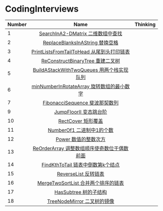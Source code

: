 # CodingInterviews

| Number | Name | Thinking |
| ------------- |:-------------:| :-----:| 
| 1 | [SearchInA2-DMatrix 二维数组中查找](https://github.com/kaisa911/CodingInterviews/blob/master/solution/1-SearchInA2-DMatrix.js) | 
| 2 | [ReplaceBlanksInAString 替换空格](https://github.com/kaisa911/CodingInterviews/blob/master/solution/2-ReplaceBlanksInAString.js) | 
| 3 | [PrintListsFromTailToHead 从尾到头打印链表](https://github.com/kaisa911/CodingInterviews/blob/master/solution/3-PrintListsFromTailToHead.js) |   
| 4 | [ReConstructBinaryTree 重建二叉树](https://github.com/kaisa911/CodingInterviews/blob/master/solution/4-ReConstructBinaryTree.js) |   
| 5 | [BuildAStackWithTwoQueues 用两个栈实现队列](https://github.com/kaisa911/CodingInterviews/blob/master/solution/5-BuildAStackWithTwoQueues.js) | 
| 6 | [minNumberInRotateArray 旋转数组的最小数字](https://github.com/kaisa911/CodingInterviews/blob/master/solution/6-MinimumNumberOfRotateArray.js) | 
| 7 | [FibonacciSequence 斐波那契数列](https://github.com/kaisa911/CodingInterviews/blob/master/solution/7-FibonacciSequence.js) || 8 | [JumpFloor 跳台阶](https://github.com/kaisa911/CodingInterviews/blob/master/solution/8-JumpFloor.js) | 
| 9 | [JumpFloorII 变态跳台阶](https://github.com/kaisa911/CodingInterviews/blob/master/solution/9-JumpFloorII.js) | 
| 10 | [RectCover 矩形覆盖](https://github.com/kaisa911/CodingInterviews/blob/master/solution/10-RectCover.js) | 
| 11 | [NumberOf1 二进制中1的个数](https://github.com/kaisa911/CodingInterviews/blob/master/solution/11-NumberOf1.js) | 
| 12 | [Power 数值的整数次方](https://github.com/kaisa911/CodingInterviews/blob/master/solution/12-Power.js) | 
| 13 | [ReOrderArray 调整数组顺序使奇数位于偶数前面](https://github.com/kaisa911/CodingInterviews/blob/master/solution/13-ReOrderArray.js) | 
| 14 | [FindKthToTail 链表中倒数第k个结点](https://github.com/kaisa911/CodingInterviews/blob/master/solution/14-FindKthToTail.js) | 
| 15 | [ReverseList 反转链表](https://github.com/kaisa911/CodingInterviews/blob/master/solution/15-ReverseList.js) | 
| 16 | [MergeTwoSortList 合并两个排序的链表](https://github.com/kaisa911/CodingInterviews/blob/master/solution/16-MergeTwoSortList.js) | 
| 17 | [HasSubtree 树的子结构](https://github.com/kaisa911/CodingInterviews/blob/master/solution/17-HasSubtree.js) | 
| 18 | [TreeNodeMirror 二叉树的镜像](https://github.com/kaisa911/CodingInterviews/blob/master/solution/18-TreeNodeMirror.js) | 